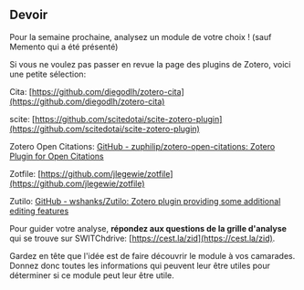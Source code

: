 ## Devoir

Pour la semaine prochaine, analysez un module de votre choix ! (sauf Memento qui a été présenté)

Si vous ne voulez pas passer en revue la page des plugins de Zotero, voici une petite sélection:

Cita: [https://github.com/diegodlh/zotero-cita](https://github.com/diegodlh/zotero-cita)

scite: [https://github.com/scitedotai/scite-zotero-plugin](https://github.com/scitedotai/scite-zotero-plugin)

Zotero Open Citations: [GitHub - zuphilip/zotero-open-citations: Zotero Plugin for Open Citations](https://github.com/zuphilip/zotero-open-citations)

Zotfile: [https://github.com/jlegewie/zotfile](https://github.com/jlegewie/zotfile)

Zutilo: [GitHub - wshanks/Zutilo: Zotero plugin providing some additional editing features](https://github.com/wshanks/Zutilo)



Pour guider votre analyse, **répondez aux questions de la grille d'analyse** qui se trouve sur SWITChdrive: [https://cest.la/zid](https://cest.la/zid).

Gardez en tête que l'idée est de faire découvrir le module à vos camarades. Donnez donc toutes les informations qui peuvent leur être utiles pour déterminer si ce module peut leur être utile. 


